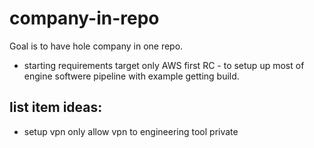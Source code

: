 # company-in-repo
Goal is to have hole company in one repo.



- starting requirements target only AWS
first RC - to setup up most of engine softwere pipeline with example getting build. 

## list item ideas:
- setup vpn only allow vpn to engineering tool private 
